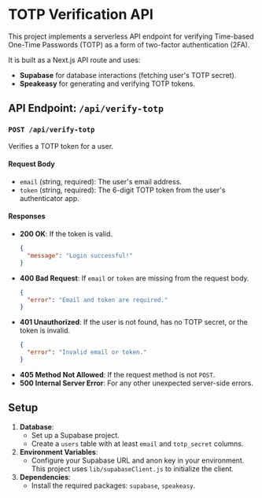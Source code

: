# TOTP Verification API

This project implements a serverless API endpoint for verifying Time-based One-Time Passwords (TOTP) as a form of two-factor authentication (2FA).

It is built as a Next.js API route and uses:
- **Supabase** for database interactions (fetching user's TOTP secret).
- **Speakeasy** for generating and verifying TOTP tokens.

## API Endpoint: `/api/verify-totp`

### `POST /api/verify-totp`

Verifies a TOTP token for a user.

#### Request Body

-   `email` (string, required): The user's email address.
-   `token` (string, required): The 6-digit TOTP token from the user's authenticator app.

#### Responses

-   **200 OK**: If the token is valid.
    ```json
    {
      "message": "Login successful!"
    }
    ```
-   **400 Bad Request**: If `email` or `token` are missing from the request body.
    ```json
    {
      "error": "Email and token are required."
    }
    ```
-   **401 Unauthorized**: If the user is not found, has no TOTP secret, or the token is invalid.
    ```json
    {
      "error": "Invalid email or token."
    }
    ```
-   **405 Method Not Allowed**: If the request method is not `POST`.
-   **500 Internal Server Error**: For any other unexpected server-side errors.

## Setup

1.  **Database**:
    -   Set up a Supabase project.
    -   Create a `users` table with at least `email` and `totp_secret` columns.
2.  **Environment Variables**:
    -   Configure your Supabase URL and anon key in your environment. This project uses `lib/supabaseClient.js` to initialize the client.
3.  **Dependencies**:
    -   Install the required packages: `supabase`, `speakeasy`.
